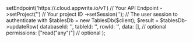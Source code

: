 <?php

use Appwrite\Client;
use Appwrite\Services\TablesDb;

$client = (new Client())
    ->setEndpoint('https://<REGION>.cloud.appwrite.io/v1') // Your API Endpoint
    ->setProject('<YOUR_PROJECT_ID>') // Your project ID
    ->setSession(''); // The user session to authenticate with

$tablesDb = new TablesDb($client);

$result = $tablesDb->updateRow(
    databaseId: '<DATABASE_ID>',
    tableId: '<TABLE_ID>',
    rowId: '<ROW_ID>',
    data: [], // optional
    permissions: ["read("any")"] // optional
);